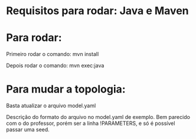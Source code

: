 # Requisitos para rodar: Java e Maven

# Para rodar:
Primeiro rodar o comando: mvn install

Depois rodar o comando:  mvn exec:java 

# Para mudar a topologia:
Basta atualizar o arquivo model.yaml

Descrição do formato do arquivo no model.yaml de exemplo. Bem parecido com o do professor, porém ser a linha !PARAMETERS, e só é possível passar uma seed.
